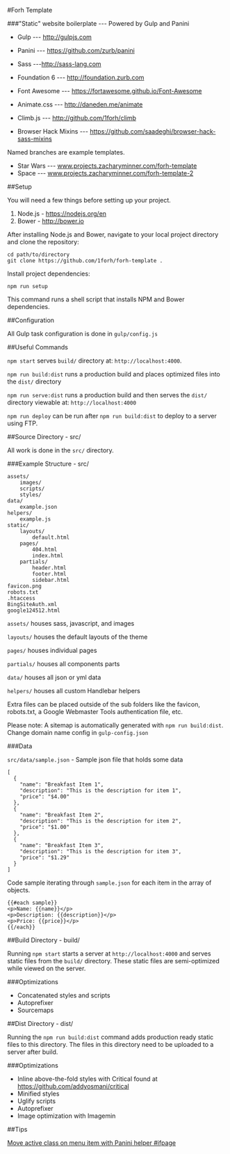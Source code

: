 #Forh Template

###"Static" website boilerplate --- Powered by Gulp and Panini

- Gulp --- http://gulpjs.com
- Panini --- https://github.com/zurb/panini
- Sass ---http://sass-lang.com

- Foundation 6 --- http://foundation.zurb.com
- Font Awesome --- https://fortawesome.github.io/Font-Awesome
- Animate.css --- http://daneden.me/animate
- Climb.js --- http://github.com/1forh/climb
- Browser Hack Mixins --- https://github.com/saadeghi/browser-hack-sass-mixins

Named branches are example templates.

- Star Wars --- www.projects.zacharyminner.com/forh-template
- Space --- www.projects.zacharyminner.com/forh-template-2

##Setup

You will need a few things before setting up your project.

1. Node.js - https://nodejs.org/en
2. Bower - http://bower.io

After installing Node.js and Bower, navigate to your local project directory and clone the repository:

    cd path/to/directory
    git clone https://github.com/1forh/forh-template .

Install project dependencies:

    npm run setup

This command runs a shell script that installs NPM and Bower dependencies.

##Configuration

All Gulp task configuration is done in `gulp/config.js`

##Useful Commands

`npm start` serves `build/` directory at: `http://localhost:4000`. 

`npm run build:dist` runs a production build and places optimized files into the  `dist/` directory

`npm run serve:dist` runs a production build and then serves the `dist/` directory viewable at: `http://localhost:4000`

`npm run deploy` can be run after `npm run build:dist` to deploy to a server using FTP.

##Source Directory - src/

All work is done in the `src/` directory.

###Example Structure - src/

    assets/
        images/
        scripts/
        styles/
    data/
        example.json
    helpers/
        example.js
    static/
        layouts/
            default.html
        pages/
            404.html
            index.html
        partials/
            header.html
            footer.html
            sidebar.html
    favicon.png
    robots.txt
    .htaccess
    BingSiteAuth.xml
    google124512.html

`assets/` houses sass, javascript, and images

`layouts/` houses the default layouts of the theme

`pages/` houses individual pages

`partials/` houses all components parts

`data/` houses all json or yml data

`helpers/` houses all custom Handlebar helpers

 Extra files can be placed outside of the sub folders like the favicon, robots.txt, a Google Webmaster Tools authentication file, etc. 

 Please note: A sitemap is automatically generated with `npm run build:dist`. Change domain name config in `gulp-config.json`

###Data

`src/data/sample.json` - Sample json file that holds some data

    [
      {
        "name": "Breakfast Item 1",
        "description": "This is the description for item 1",
        "price": "$4.00"
      },
      {
        "name": "Breakfast Item 2",
        "description": "This is the description for item 2",
        "price": "$1.00"
      },
      {
        "name": "Breakfast Item 3",
        "description": "This is the description for item 3",
        "price": "$1.29"
      }
    ]

Code sample iterating through `sample.json` for each item in the array of objects. 

    {{#each sample}}
    <p>Name: {{name}}</p>
    <p>Description: {{description}}</p>
    <p>Price: {{price}}</p>
    {{/each}}

##Build Directory - build/

Running `npm start` starts a server at `http://localhost:4000` and serves static files from the `build/` directory. These static files are semi-optimized while viewed on the server. 

###Optimizations

- Concatenated styles and scripts
- Autoprefixer
- Sourcemaps

##Dist Directory - dist/

Running the `npm run build:dist` command adds production ready static files to this directory. The files in this directory need to be uploaded to a server after build.

###Optimizations

- Inline above-the-fold styles with Critical found at https://github.com/addyosmani/critical
- Minified styles
- Uglify scripts
- Autoprefixer
- Image optimization with Imagemin

##Tips

[Move active class on menu item with Panini helper #ifpage](https://gist.github.com/1forh/06bbf4b7c90465fc5ad5)

